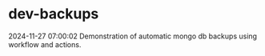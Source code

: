 # dev-backups
2024-11-27 07:00:02 Demonstration of automatic mongo db backups using workflow and actions.

